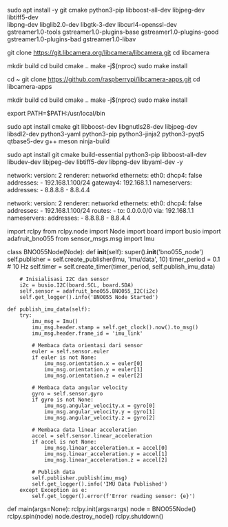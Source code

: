sudo apt install -y git cmake python3-pip libboost-all-dev libjpeg-dev libtiff5-dev \
    libpng-dev libglib2.0-dev libgtk-3-dev libcurl4-openssl-dev \
    gstreamer1.0-tools gstreamer1.0-plugins-base gstreamer1.0-plugins-good \
    gstreamer1.0-plugins-bad gstreamer1.0-libav


git clone https://git.libcamera.org/libcamera/libcamera.git
cd libcamera

mkdir build
cd build
cmake ..
make -j$(nproc)
sudo make install

cd ~
git clone https://github.com/raspberrypi/libcamera-apps.git
cd libcamera-apps

mkdir build
cd build
cmake ..
make -j$(nproc)
sudo make install

export PATH=$PATH:/usr/local/bin

sudo apt install cmake git libboost-dev libgnutls28-dev libjpeg-dev \
libsdl2-dev python3-yaml python3-pip python3-jinja2 python3-pyqt5 \
qtbase5-dev g++ meson ninja-build

sudo apt install git cmake build-essential python3-pip libboost-all-dev libudev-dev libjpeg-dev libtiff5-dev libpng-dev libyaml-dev -y

network:
  version: 2
  renderer: networkd
  ethernets:
    eth0:
      dhcp4: false
      addresses:
        - 192.168.1.100/24
      gateway4: 192.168.1.1
      nameservers:
        addresses:
          - 8.8.8.8
          - 8.8.4.4


network:
  version: 2
  renderer: networkd
  ethernets:
    eth0:
      dhcp4: false
      addresses:
        - 192.168.1.100/24
      routes:
        - to: 0.0.0.0/0
          via: 192.168.1.1
      nameservers:
        addresses:
          - 8.8.8.8
          - 8.8.4.4


import rclpy
from rclpy.node import Node
import board
import busio
import adafruit_bno055
from sensor_msgs.msg import Imu

class BNO055Node(Node):
    def __init__(self):
        super().__init__('bno055_node')
        self.publisher = self.create_publisher(Imu, 'imu/data', 10)
        timer_period = 0.1  # 10 Hz
        self.timer = self.create_timer(timer_period, self.publish_imu_data)

        # Inisialisasi I2C dan sensor
        i2c = busio.I2C(board.SCL, board.SDA)
        self.sensor = adafruit_bno055.BNO055_I2C(i2c)
        self.get_logger().info('BNO055 Node Started')

    def publish_imu_data(self):
        try:
            imu_msg = Imu()
            imu_msg.header.stamp = self.get_clock().now().to_msg()
            imu_msg.header.frame_id = 'imu_link'

            # Membaca data orientasi dari sensor
            euler = self.sensor.euler
            if euler is not None:
                imu_msg.orientation.x = euler[0]
                imu_msg.orientation.y = euler[1]
                imu_msg.orientation.z = euler[2]

            # Membaca data angular velocity
            gyro = self.sensor.gyro
            if gyro is not None:
                imu_msg.angular_velocity.x = gyro[0]
                imu_msg.angular_velocity.y = gyro[1]
                imu_msg.angular_velocity.z = gyro[2]

            # Membaca data linear acceleration
            accel = self.sensor.linear_acceleration
            if accel is not None:
                imu_msg.linear_acceleration.x = accel[0]
                imu_msg.linear_acceleration.y = accel[1]
                imu_msg.linear_acceleration.z = accel[2]

            # Publish data
            self.publisher.publish(imu_msg)
            self.get_logger().info('IMU Data Published')
        except Exception as e:
            self.get_logger().error(f'Error reading sensor: {e}')

def main(args=None):
    rclpy.init(args=args)
    node = BNO055Node()
    rclpy.spin(node)
    node.destroy_node()
    rclpy.shutdown()

